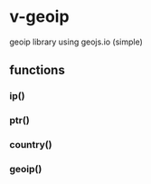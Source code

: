 # v-geoip
geoip library using geojs.io (simple)

## functions

### ip()
### ptr()
### country()
### geoip()